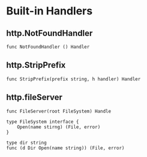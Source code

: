 # Built-in Handlers

## http.NotFoundHandler

```
func NotFoundHandler () Handler
```

## http.StripPrefix

```
func StripPrefix(prefix string, h handler) Handler
```

## http.fileServer

```
func FileServer(root FileSystem) Handle

type FileSystem interface {
    Open(name stirng) (File, error)
}

type dir string
func (d Dir Open(name string)) (File, error)
```

